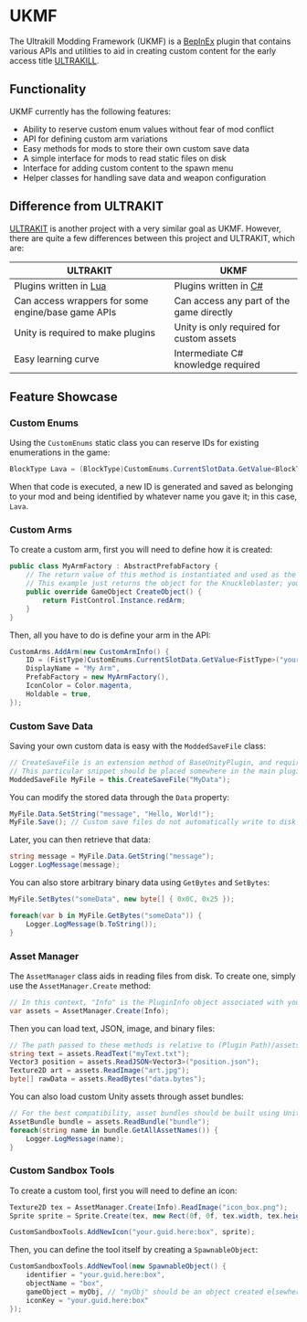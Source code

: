 ﻿# UKMF

The Ultrakill Modding Framework (UKMF) is a [BepInEx](https://github.com/BepInEx/BepInEx) plugin that contains various APIs and utilities to aid in creating custom content for the early access title [ULTRAKILL](https://store.steampowered.com/app/1229490/ULTRAKILL/).

## Functionality

UKMF currently has the following features:

* Ability to reserve custom enum values without fear of mod conflict
* API for defining custom arm variations
* Easy methods for mods to store their own custom save data
* A simple interface for mods to read static files on disk
* Interface for adding custom content to the spawn menu
* Helper classes for handling save data and weapon configuration

## Difference from ULTRAKIT

[ULTRAKIT](https://github.com/Dazegambler/UltraKit) is another project with a very similar goal as UKMF. However, there are quite a few differences between this project and ULTRAKIT, which are:

| ULTRAKIT                                                                           | UKMF                                                                                  |
|------------------------------------------------------------------------------------|---------------------------------------------------------------------------------------|
| Plugins written in [Lua](https://en.wikipedia.org/wiki/Lua_(programming_language)) | Plugins written in [C#](https://en.wikipedia.org/wiki/C_Sharp_(programming_language)) |
| Can access wrappers for some engine/base game APIs                                 | Can access any part of the game directly                                              |
| Unity is required to make plugins                                                  | Unity is only required for custom assets                                              |
| Easy learning curve                                                                | Intermediate C# knowledge required                                                    |

## Feature Showcase

### Custom Enums

Using the `CustomEnums` static class you can reserve IDs for existing enumerations in the game:

```cs
BlockType Lava = (BlockType)CustomEnums.CurrentSlotData.GetValue<BlockType>("your.guid.here", "Lava");
```

When that code is executed, a new ID is generated and saved as belonging to your mod and being identified by whatever name you gave it; in this case, `Lava`.

### Custom Arms

To create a custom arm, first you will need to define how it is created:

```cs
public class MyArmFactory : AbstractPrefabFactory {
	// The return value of this method is instantiated and used as the object for this arm.
	// This example just returns the object for the Knuckleblaster; you can return any GameObject you want through this method.
	public override GameObject CreateObject() {
		return FistControl.Instance.redArm;
	}
}
```

Then, all you have to do is define your arm in the API:

```cs
CustomArms.AddArm(new CustomArmInfo() { 
	ID = (FistType)CustomEnums.CurrentSlotData.GetValue<FistType>("your.guid.here", "MyArm"),
	DisplayName = "My Arm",
	PrefabFactory = new MyArmFactory(),
	IconColor = Color.magenta,
	Holdable = true,
});
```

### Custom Save Data

Saving your own custom data is easy with the `ModdedSaveFile` class:

```cs
// CreateSaveFile is an extension method of BaseUnityPlugin, and requires a reference to your main plugin instance to use
// This particular snippet should be placed somewhere in the main plugin class, if you want to use it in other contexts you should use the Singleton pattern
ModdedSaveFile MyFile = this.CreateSaveFile("MyData");
```

You can modify the stored data through the `Data` property:

```cs
MyFile.Data.SetString("message", "Hello, World!");
MyFile.Save(); // Custom save files do not automatically write to disk when modifying them
```

Later, you can then retrieve that data:

```cs
string message = MyFile.Data.GetString("message");
Logger.LogMessage(message);
```

You can also store arbitrary binary data using `GetBytes` and `SetBytes`:

```cs
MyFile.SetBytes("someData", new byte[] { 0x0C, 0x25 });

foreach(var b in MyFile.GetBytes("someData")) {
	Logger.LogMessage(b.ToString());
}
```

### Asset Manager

The `AssetManager` class aids in reading files from disk. To create one, simply use the `AssetManager.Create` method:

```cs
// In this context, "Info" is the PluginInfo object associated with your main plugin class.
var assets = AssetManager.Create(Info);
```

Then you can load text, JSON, image, and binary files:

```cs
// The path passed to these methods is relative to (Plugin Path)/assets
string text = assets.ReadText("myText.txt");
Vector3 position = assets.ReadJSON<Vector3>("position.json");
Texture2D art = assets.ReadImage("art.jpg");
byte[] rawData = assets.ReadBytes("data.bytes");
```

You can also load custom Unity assets through asset bundles:

```cs
// For the best compatibility, asset bundles should be built using Unity v2019.4.
AssetBundle bundle = assets.ReadBundle("bundle");
foreach(string name in bundle.GetAllAssetNames()) {
	Logger.LogMessage(name);
}
```

### Custom Sandbox Tools

To create a custom tool, first you will need to define an icon:

```cs
Texture2D tex = AssetManager.Create(Info).ReadImage("icon_box.png");
Sprite sprite = Sprite.Create(tex, new Rect(0f, 0f, tex.width, tex.height), Vector2.zero);

CustomSandboxTools.AddNewIcon("your.guid.here:box", sprite);
```

Then, you can define the tool itself by creating a `SpawnableObject`:

```cs
CustomSandboxTools.AddNewTool(new SpawnableObject() { 
	identifier = "your.guid.here:box",
	objectName = "box",
	gameObject = myObj, // "myObj" should be an object created elsewhere, usually loaded from an asset bundle
	iconKey = "your.guid.here:box"
});
```